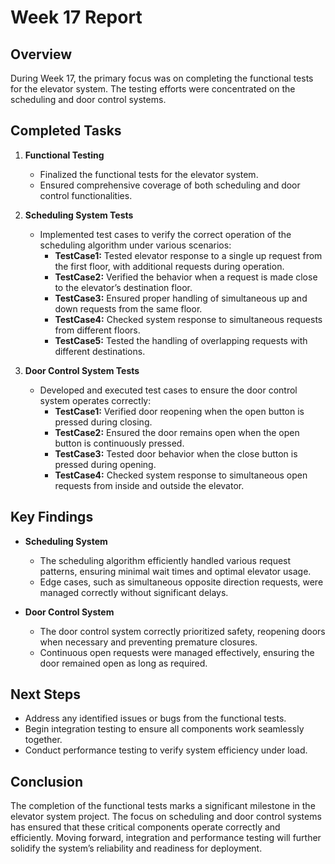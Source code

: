# Week 17 Report

## Overview
During Week 17, the primary focus was on completing the functional tests for the elevator system. The testing efforts were concentrated on the scheduling and door control systems.

## Completed Tasks
1. **Functional Testing**
   - Finalized the functional tests for the elevator system.
   - Ensured comprehensive coverage of both scheduling and door control functionalities.

2. **Scheduling System Tests**
   - Implemented test cases to verify the correct operation of the scheduling algorithm under various scenarios:
     - **TestCase1:** Tested elevator response to a single up request from the first floor, with additional requests during operation.
     - **TestCase2:** Verified the behavior when a request is made close to the elevator’s destination floor.
     - **TestCase3:** Ensured proper handling of simultaneous up and down requests from the same floor.
     - **TestCase4:** Checked system response to simultaneous requests from different floors.
     - **TestCase5:** Tested the handling of overlapping requests with different destinations.

3. **Door Control System Tests**
   - Developed and executed test cases to ensure the door control system operates correctly:
     - **TestCase1:** Verified door reopening when the open button is pressed during closing.
     - **TestCase2:** Ensured the door remains open when the open button is continuously pressed.
     - **TestCase3:** Tested door behavior when the close button is pressed during opening.
     - **TestCase4:** Checked system response to simultaneous open requests from inside and outside the elevator.

## Key Findings
- **Scheduling System**
  - The scheduling algorithm efficiently handled various request patterns, ensuring minimal wait times and optimal elevator usage.
  - Edge cases, such as simultaneous opposite direction requests, were managed correctly without significant delays.

- **Door Control System**
  - The door control system correctly prioritized safety, reopening doors when necessary and preventing premature closures.
  - Continuous open requests were managed effectively, ensuring the door remained open as long as required.

## Next Steps
- Address any identified issues or bugs from the functional tests.
- Begin integration testing to ensure all components work seamlessly together.
- Conduct performance testing to verify system efficiency under load.

## Conclusion
The completion of the functional tests marks a significant milestone in the elevator system project. The focus on scheduling and door control systems has ensured that these critical components operate correctly and efficiently. Moving forward, integration and performance testing will further solidify the system’s reliability and readiness for deployment.
